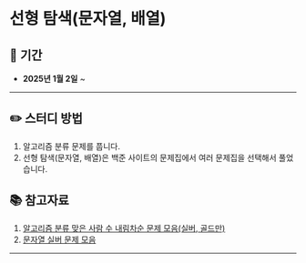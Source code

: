 # 선형 탐색(문자열, 배열)

## 📅 기간  
- **2025년 1월 2일** ~ 
  
---

## ✏️ 스터디 방법
1. 알고리즘 분류 문제를 풉니다.
2. 선형 탐색(문자열, 배열)은 백준 사이트의 문제집에서 여러 문제집을 선택해서 풀었습니다.


## 📚 참고자료
1. [알고리즘 분류 맞은 사람 수 내림차순 문제 모음(실버, 골드만)](https://www.acmicpc.net/problemset?sort=ac_desc&tier=6%2C7%2C8%2C9%2C10%2C11%2C12%2C13%2C14%2C15&algo=158&algo_if=and)
2. [문자열 실버 문제 모음](https://www.acmicpc.net/workbook/view/9432) 
---
